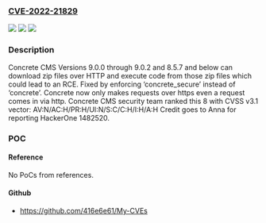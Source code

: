 ### [CVE-2022-21829](https://cve.mitre.org/cgi-bin/cvename.cgi?name=CVE-2022-21829)
![](https://img.shields.io/static/v1?label=Product&message=https%3A%2F%2Fgithub.com%2Fconcrete5%2Fconcrete5&color=blue)
![](https://img.shields.io/static/v1?label=Version&message=Remediated%20in%20Concrete%20CMS%208.5.8%20and%209.1.0.%20%20%20%20Affected%20Versions%20are%20Concrete%208.5.7%20and%20below%20%20as%20well%20as%20Concrete%209.0%20through%209.0.2%20&color=brightgreen)
![](https://img.shields.io/static/v1?label=Vulnerability&message=Cleartext%20Transmission%20of%20Sensitive%20Information%20(CWE-319)&color=brightgreen)

### Description

Concrete CMS Versions 9.0.0 through 9.0.2 and 8.5.7 and below can download zip files over HTTP and execute code from those zip files which could lead to an RCE. Fixed by enforcing ‘concrete_secure’ instead of ‘concrete’. Concrete now only makes requests over https even a request comes in via http. Concrete CMS security team ranked this 8 with CVSS v3.1 vector: AV:N/AC:H/PR:H/UI:N/S:C/C:H/I:H/A:H Credit goes to Anna for reporting HackerOne 1482520.

### POC

#### Reference
No PoCs from references.

#### Github
- https://github.com/416e6e61/My-CVEs

